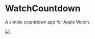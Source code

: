 # WatchCountdown
A simple countdown app for Apple Watch.

![](https://media.giphy.com/media/VDT9tBNQ5QRliVKNRw/giphy.gif)
